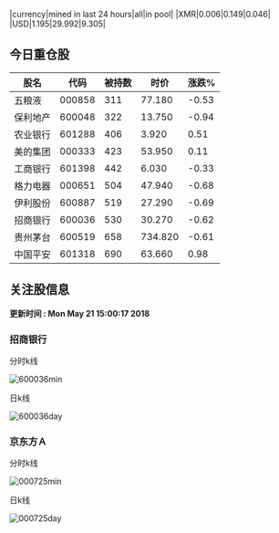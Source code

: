|currency|mined in last 24 hours|all|in pool|
|XMR|0.006|0.149|0.046|
|USD|1.195|29.992|9.305|

## 今日重仓股 

|股名|代码|被持数|时价|涨跌%|
|---|---|---|---|---|
|五粮液|000858|311|77.180|-0.53|
|保利地产|600048|322|13.750|-0.94|
|农业银行|601288|406|3.920|0.51|
|美的集团|000333|423|53.950|0.11|
|工商银行|601398|442|6.030|-0.33|
|格力电器|000651|504|47.940|-0.68|
|伊利股份|600887|519|27.290|-0.69|
|招商银行|600036|530|30.270|-0.62|
|贵州茅台|600519|658|734.820|-0.61|
|中国平安|601318|690|63.660|0.98|

## 关注股信息
**更新时间 : Mon May 21 15:00:17 2018**
### 招商银行 
分时k线

![600036min](http://image.sinajs.cn/newchart/min/n/sh600036.gif)

日k线

![600036day](http://image.sinajs.cn/newchart/daily/n/sh600036.gif)

### 京东方Ａ 
分时k线

![000725min](http://image.sinajs.cn/newchart/min/n/sz000725.gif)

日k线

![000725day](http://image.sinajs.cn/newchart/daily/n/sz000725.gif)
